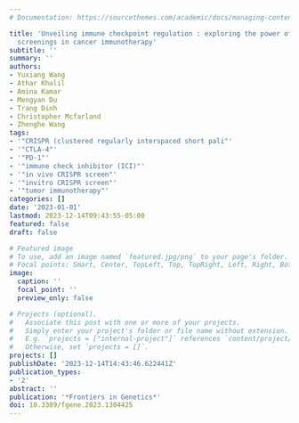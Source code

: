 ```yaml
---
# Documentation: https://sourcethemes.com/academic/docs/managing-content/

title: 'Unveiling immune checkpoint regulation : exploring the power of in vivo CRISPR
  screenings in cancer immunotherapy'
subtitle: ''
summary: ''
authors:
- Yuxiang Wang
- Athar Khalil
- Amina Kamar
- Mengyan Du
- Trang Dinh
- Christopher Mcfarland
- Zhenghe Wang
tags:
- '"CRISPR (clustered regularly interspaced short pali"'
- '"CTLA-4"'
- '"PD-1"'
- '"immune check inhibitor (ICI)"'
- '"in vivo CRISPR screen"'
- '"invitro CRISPR screen"'
- '"tumor immunotherapy"'
categories: []
date: '2023-01-01'
lastmod: 2023-12-14T09:43:55-05:00
featured: false
draft: false

# Featured image
# To use, add an image named `featured.jpg/png` to your page's folder.
# Focal points: Smart, Center, TopLeft, Top, TopRight, Left, Right, BottomLeft, Bottom, BottomRight.
image:
  caption: ''
  focal_point: ''
  preview_only: false

# Projects (optional).
#   Associate this post with one or more of your projects.
#   Simply enter your project's folder or file name without extension.
#   E.g. `projects = ["internal-project"]` references `content/project/deep-learning/index.md`.
#   Otherwise, set `projects = []`.
projects: []
publishDate: '2023-12-14T14:43:46.622441Z'
publication_types:
- '2'
abstract: ''
publication: '*Frontiers in Genetics*'
doi: 10.3389/fgene.2023.1304425
---
```

